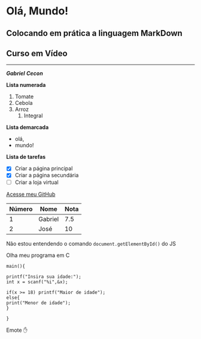 # Olá, Mundo!
## Colocando em prática a linguagem MarkDown
## Curso em Vídeo
***
_**Gabriel**_ __*Cecon*__ 

**Lista numerada**
1. Tomate
1. Cebola
1. Arroz
   1. Integral
   
**Lista demarcada**
* olá,
* mundo!

**Lista de tarefas**
- [x] Criar a página principal
- [x] Criar a página secundária
- [ ] Criar a loja virtual

[Acesse meu GitHub](https://github.com/ceconcarlsen)

Número | Nome | Nota
---|---|---|
1 | Gabriel | 7.5
2 | José | 10

Não estou entendendo o comando `document.getElementById()` do JS

Olha meu programa em C

```
main(){

printf("Insira sua idade:");
int x = scanf("%i",&x);

if(x >= 18) printf("Maior de idade");
else{
print("Menor de idade");
}

} 
```

Emote
:hand:
